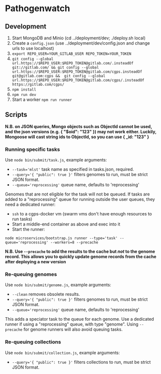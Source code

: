 # Pathogenwatch

## Development

1. Start MongoDB and Minio (cd ../deployment/dev; ./deploy.sh local)
2. Create a `config.json` (use ../deployment/dev/config.json and change urls to use localhost)
3. `export REPO_USER=YOUR_GITLAB_USER REPO_TOKEN=YOUR_TOKEN`
4. `git config --global url.https://$REPO_USER:$REPO_TOKEN@gitlab.com/.insteadOf git://gitlab.com/ && git config --global url.https://$REPO_USER:$REPO_TOKEN@gitlab.com/cgps.insteadOf git@gitlab.com:cgps &&  git config --global url.https://$REPO_USER:$REPO_TOKEN@gitlab.com/cgps/.insteadOf https://gitlab.com/cgps/`
5. `npm install`
6. `npm run dev`
7. Start a worker `npm run runner`

## Scripts

**N.B. on JSON queries, Mongo objects such as ObjectId cannot be used, and the json versions (e.g. { "$oid": "123" }) may not work either. Luckily, Mongoose will cast string ids to ObjectId, so you can use { _id: "123" }**

### Running specific tasks

Use `node bin/submit/task.js`, example arguments:

* `--task='mlst'` task name as specified in tasks.json, required.
* `--query='{ "public": true }'` filters genomes to run, must be strict JSON format.
* `--queue='reprocessing'` queue name, defaults to 'reprocessing'

Genomes that are not eligible for the task will not be queued. If tasks are added to a "reprocessing" queue for running outside the user queues, they need a dedicated runner:

* `ssh` to a cgps-docker vm (swarm vms don't have enough resources to run tasks)
* Start a middle-end container as above and exec into it
* Start the runner:
```
node microservices/bootstrap.js runner --type='task' --queue='reprocessing' --workers=8 --precache
```
**N.B. Use `--precache` to add the results to the cache but _not_ to the genome record. This allows you to quickly update genome records from the cache after deploying a new version**

### Re-queuing genomes

Use `node bin/submit/genome.js`, example arguments:

* `--clean` removes obsolete results.
* `--query='{ "public": true }'` filters genomes to run, must be strict JSON format.
* `--queue='reprocessing'` queue name, defaults to 'reprocessing'

This adds a speciator task to the queue for each genome. Use a dedicated runner if using a "reprocessing" queue, with type "genome". Using `--precache` for genome runners will also avoid queuing tasks.

### Re-queuing collections

Use `node bin/submit/collection.js`, example arguments:

* `--query='{ "public": true }'` filters collections to run, must be strict JSON format.
